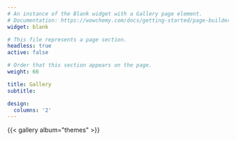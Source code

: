 ```yaml
---
# An instance of the Blank widget with a Gallery page element.
# Documentation: https://wowchemy.com/docs/getting-started/page-builder/
widget: blank

# This file represents a page section.
headless: true
active: false

# Order that this section appears on the page.
weight: 66

title: Gallery
subtitle:

design:
  columns: '2'
---
```


{{< gallery album="themes" >}}

